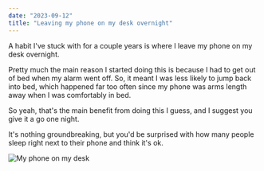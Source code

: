 ```yaml
---
date: "2023-09-12"
title: "Leaving my phone on my desk overnight"
---
```


A habit I've stuck with for a couple years is where I leave my phone on my desk overnight.

Pretty much the main reason I started doing this is because I had to get out of bed when my alarm went off. So, it meant I was less likely to jump back into bed, which happened far too often since my phone was arms length away when I was comfortably in bed.

So yeah, that's the main benefit from doing this I guess, and I suggest you give it a go one night.

It's nothing groundbreaking, but you'd be surprised with how many people sleep right next to their phone and think it's ok.

![My phone on my desk](/images/blog/phone-desk/phone.jpg)
